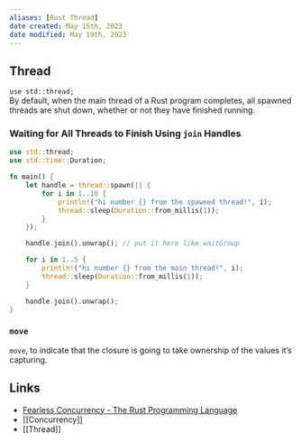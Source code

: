 ```yaml
---
aliases: [Rust Thread]
date created: May 15th, 2023
date modified: May 19th, 2023
---
```


## Thread
`use std::thread;`  
By default, when the main thread of a Rust program completes, all spawned threads are shut down, whether or not they have finished running.

### Waiting for All Threads to Finish Using `join` Handles
```rust
use std::thread;
use std::time::Duration;

fn main() {
    let handle = thread::spawn(|| {
        for i in 1..10 {
            println!("hi number {} from the spawned thread!", i);
            thread::sleep(Duration::from_millis(1));
        }
    });

	handle.join().unwrap(); // put it here like waitGroup

    for i in 1..5 {
        println!("hi number {} from the main thread!", i);
        thread::sleep(Duration::from_millis(1));
    }

    handle.join().unwrap();
}
```

### `move`
`move`, to indicate that the closure is going to take ownership of the values it’s capturing.

## Links
- [Fearless Concurrency - The Rust Programming Language](https://doc.rust-lang.org/book/ch16-00-concurrency.html)
- [[Concurrency]]
- [[Thread]]